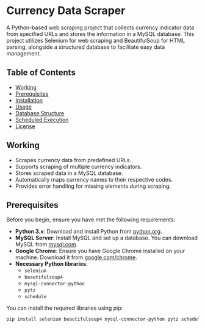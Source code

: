 # Currency Data Scraper

A Python-based web scraping project that collects currency indicator data from specified URLs and stores the information in a MySQL database. This project utilizes Selenium for web scraping and BeautifulSoup for HTML parsing, alongside a structured database to facilitate easy data management.

## Table of Contents

- [Working](#working)
- [Prerequisites](#prerequisites)
- [Installation](#installation)
- [Usage](#usage)
- [Database Structure](#database-structure)
- [Scheduled Execution](#scheduled-execution)
- [License](#license)

## Working

- Scrapes currency data from predefined URLs.
- Supports scraping of multiple currency indicators.
- Stores scraped data in a MySQL database.
- Automatically maps currency names to their respective codes.
- Provides error handling for missing elements during scraping.

## Prerequisites

Before you begin, ensure you have met the following requirements:

- **Python 3.x**: Download and install Python from [python.org](https://www.python.org/downloads/).
- **MySQL Server**: Install MySQL and set up a database. You can download MySQL from [mysql.com](https://dev.mysql.com/downloads/mysql/).
- **Google Chrome**: Ensure you have Google Chrome installed on your machine. Download it from [google.com/chrome](https://www.google.com/chrome/).
- **Necessary Python libraries**:
  - `selenium`
  - `beautifulsoup4`
  - `mysql-connector-python`
  - `pytz`
  - `schedule`
  
You can install the required libraries using pip:

```bash
pip install selenium beautifulsoup4 mysql-connector-python pytz schedule
